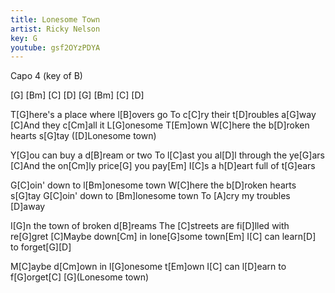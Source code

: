 ```yaml
---
title: Lonesome Town
artist: Ricky Nelson
key: G
youtube: gsf2OYzPDYA
---
```

Capo 4 (key of B)

[G]  [Bm]  [C]  [D]
[G]  [Bm]  [C]  [D]

T[G]here's a place where l[B]overs go
To c[C]ry their t[D]roubles a[G]way
[C]And they c[Cm]all it L[G]onesome T[Em]own
W[C]here the b[D]roken hearts s[G]tay ([D]Lonesome town)

Y[G]ou can buy a d[B]ream or two
To l[C]ast you al[D]l through the ye[G]ars
[C]And the on[Cm]ly price[G] you pay[Em]
I[C]s a h[D]eart full of t[G]ears

G[C]oin' down to l[Bm]onesome town
W[C]here the b[D]roken hearts s[G]tay
G[C]oin' down to [Bm]lonesome town
To [A]cry my troubles [D]away

I[G]n the town of broken d[B]reams
The [C]streets are fi[D]lled with re[G]gret
[C]Maybe down[Cm] in lone[G]some town[Em]
I[C] can learn[D] to forget[G][D]

M[C]aybe d[Cm]own in l[G]onesome t[Em]own
I[C] can l[D]earn to f[G]orget[C]
 [G](Lonesome town)
